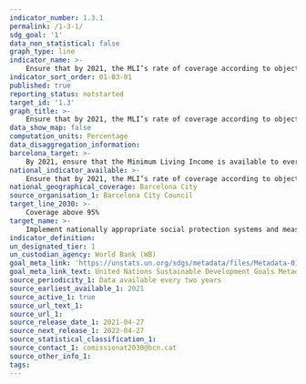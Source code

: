 ```yaml
---
indicator_number: 1.3.1
permalink: /1-3-1/
sdg_goal: '1'
data_non_statistical: false
graph_type: line
indicator_name: >-
    Ensure that by 2021, the MLI’s rate of coverage according to objective need is above 95%
indicator_sort_order: 01-03-01
published: true
reporting_status: notstarted
target_id: '1.3'
graph_title: >-
    Ensure that by 2021, the MLI’s rate of coverage according to objective need is above 95%
data_show_map: false
computation_units: Percentage
data_disaggregation_information: 
barcelona_target: >-
    By 2021, ensure that the Minimum Living Income is available to everyone who needs it
national_indicator_available: >-
    Ensure that by 2021, the MLI’s rate of coverage according to objective need is above 95%
national_geographical_coverage: Barcelona City
source_organisation_1: Barcelona City Council
target_line_2030: >-
    Coverage above 95%
target_name: >-
    Implement nationally appropriate social protection systems and measures for all, including minimum levels and, by 2030, achieving substantial coverage of the poor and the vulnerable
indicator_definition:
un_designated_tier: 1
un_custodian_agency: World Bank (WB)
goal_meta_link: 'https://unstats.un.org/sdgs/metadata/files/Metadata-01-01-01a.pdf'
goal_meta_link_text: United Nations Sustainable Development Goals Metadata (pdf 894kB)
source_periodicity_1: Data available every two years
source_earliest_available_1: 2021
source_active_1: true
source_url_text_1: 
source_url_1: 
source_release_date_1: 2021-04-27
source_next_release_1: 2022-04-27
source_statistical_classification_1: 
source_contact_1: comissionat2030@bcn.cat
source_other_info_1:
tags:
---
```


